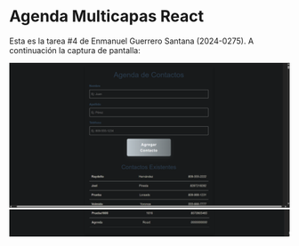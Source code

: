 # Agenda Multicapas React

Esta es la tarea #4 de Enmanuel Guerrero Santana (2024-0275). A continuación la captura de pantalla:

![Captura de Pantalla](./public/image.png)
![Captura de Pantalla](./public/image2.png)
